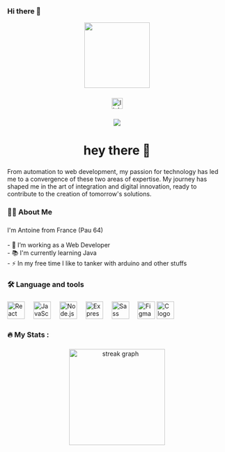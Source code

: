### Hi there 👋


<div align="center">
  <img height="150" src="https://camo.githubusercontent.com/62da68eb62b1e5f175f7d1f0191dd89a653d7908feb22d37d4a0ab07365d6791/68747470733a2f2f6d656469612e67697068792e636f6d2f6d656469612f4d3967624264396e6244724f5475314d71782f67697068792e676966"  />
</div>

###

<div align="center">
 <a href="https://www.linkedin.com/in/antoine-elissagaray-32685457/" target="_blank">
  <img src="https://img.shields.io/static/v1?message=LinkedIn&logo=linkedin&label=&color=0077B5&logoColor=white&labelColor=&style=for-the-badge" height="25" alt="linkedin logo" />
</a>

</div>

###

<div align="center">
  <img src="https://visitor-badge.laobi.icu/badge?page_id=AntoineElissa.AntoineElissa&"  />
</div>

###

<h1 align="center">hey there 👋</h1>

###

From automation to web development, my passion for technology has led me to a convergence of these two areas of expertise. My journey has shaped me in the art of integration and digital innovation, ready to contribute to the creation of tomorrow's solutions.

<h3 align="left">👩‍💻  About Me</h3>

###

<p align="left">I'm Antoine from France (Pau 64)<br><br>- 🔭 I’m working as a Web Developer <br>- 📚 I'm currently learning Java <br>- ⚡ In my free time I like to tanker with arduino and other stuffs</p>

###

<h3 align="left">🛠 Language and tools</h3>

###
<div>
<img src="https://cdn.jsdelivr.net/gh/devicons/devicon/icons/react/react-original.svg" height="40" alt="React logo" />
  <img width="12" />

<img src="https://cdn.jsdelivr.net/gh/devicons/devicon/icons/javascript/javascript-original.svg" height="40" alt="JavaScript logo" />
  <img width="12" />

<img src="https://cdn.jsdelivr.net/gh/devicons/devicon/icons/nodejs/nodejs-original.svg" height="40" alt="Node.js logo" />
  <img width="12" />

<img src="https://cdn.jsdelivr.net/gh/devicons/devicon/icons/express/express-original.svg" height="40" alt="Express.js logo" />
  <img width="12" />

<img src="https://cdn.jsdelivr.net/gh/devicons/devicon/icons/sass/sass-original.svg" height="40" alt="Sass logo" />
  <img width="12" />

<img src="https://cdn.jsdelivr.net/gh/devicons/devicon/icons/figma/figma-original.svg" height="40" alt="Figma logo" />

<img src="https://cdn.jsdelivr.net/gh/devicons/devicon/icons/c/c-original.svg" height="40" alt="C logo" />
  <img width="12" />

<div align="left">

  <img width="12" />

</div>

###

<h3 align="left">🔥   My Stats :</h3>

###

<div align="center">
  <img src="https://streak-stats.demolab.com?user=AntoineElissa&locale=fr&mode=daily&theme=dark&hide_border=false&border_radius=5&order=3" height="220" alt="streak graph"  />
</div>

###
